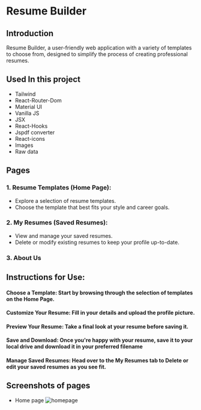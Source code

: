 # Resume Builder

## Introduction

Resume Builder, a user-friendly web application with a variety of templates to choose from, designed to simplify the process of creating professional resumes. 

## Used In this project

* Tailwind
* React-Router-Dom
* Material UI
* Vanilla JS
* JSX
* React-Hooks
* Jspdf converter
* React-icons
* Images
* Raw data

## Pages

### 1. Resume Templates (Home Page):
* Explore a selection of resume templates.
* Choose the template that best fits your style and career goals.
### 2. My Resumes (Saved Resumes):
* View and manage your saved resumes.
* Delete or modify existing resumes to keep your profile up-to-date.
### 3. About Us

## Instructions for Use:

#### Choose a Template: Start by browsing through the selection of templates on the Home Page.
#### Customize Your Resume: Fill in your details and upload the profile picture.
#### Preview Your Resume: Take a final look at your resume before saving it.
#### Save and Download: Once you're happy with your resume, save it to your local drive and download it in your preferred filename
#### Manage Saved Resumes: Head over to the My Resumes tab to Delete or edit your saved resumes as you see fit.

## Screenshots of pages

* Home page
![homepage](https://imgur.com/a/hDfdOL0)


